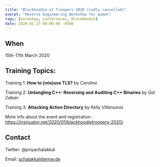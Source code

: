 ```yaml
---
title: "Blackhoodie at Troopers 2020 (sadly cancelled)"
exerpt: "Reverse Engineering Workshop for women"
tags: [workshop, conferences, BlackHoodie]
date: 2020-01-27 00:00:00 -0500
---
```

## When
15th-17th March 2020

## Training Topics:

Training 1: **How to (mis)use TLS?** by *Caroline*

Training 2: **Untangling C++: Reversing and Auditing C++ Binaries** by *Gal Zaban*

Training 3: **Attacking Active Directory** by *Kelly Villanueva*

More info about the event and registration : https://insinuator.net/2020/01/blackhoodietroopers-2020/

## Contact
Twitter: @priyachalakkal

Email: schalakkal@ernw.de
